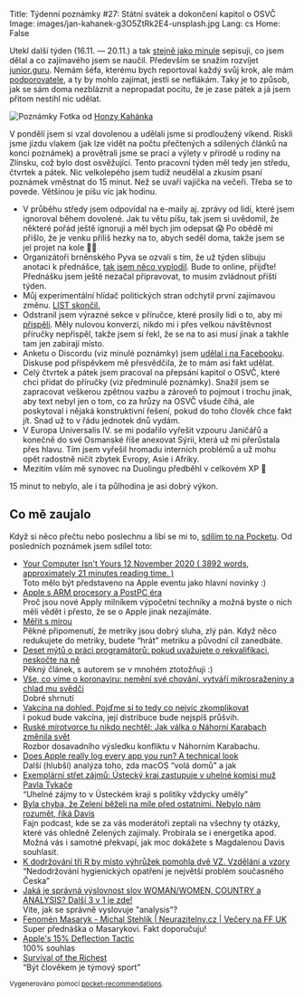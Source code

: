 Title: Týdenní poznámky #27: Státní svátek a dokončení kapitol o OSVČ
Image: images/jan-kahanek-g3O5ZtRk2E4-unsplash.jpg
Lang: cs
Home: False


Utekl další týden (16.11. — 20.11.) a tak [stejně jako minule]({filename}/2020-11-13_tydenni-poznamky-26-clanek-na-hn-a-czechinvest.md) sepisuji, co jsem dělal a co zajímavého jsem se naučil. Především se snažím rozvíjet [junior.guru](https://junior.guru/). Nemám šéfa, kterému bych reportoval každý svůj krok, ale mám [podporovatele](https://junior.guru/donate/), a ty by mohlo zajímat, jestli se neflákám. Taky je to způsob, jak se sám doma nezbláznit a nepropadat pocitu, že je zase pátek a já jsem přitom nestihl nic udělat.

![Poznámky]({static}/images/jan-kahanek-g3O5ZtRk2E4-unsplash.jpg)
Fotka od [Honzy Kahánka](https://unsplash.com/@honza_kahanek)

V pondělí jsem si vzal dovolenou a udělali jsme si prodloužený víkend. Riskli jsme jízdu vlakem (jak lze vidět na počtu přečtených a sdílených článků na konci poznámek) a provětrali jsme se prací a výlety v přírodě u rodiny na Zlínsku, což bylo dost osvěžující. Tento pracovní týden měl tedy jen středu, čtvrtek a pátek. Nic velkolepého jsem tudíž neudělal a zkusím psaní poznámek vměstnat do 15 minut. Než se uvaří vajíčka na večeři. Třeba se to povede. Většinou je píšu víc jak hodinu.

- V průběhu středy jsem odpovídal na e-maily aj. zprávy od lidí, které jsem ignoroval během dovolené. Jak tu větu píšu, tak jsem si uvědomil, že některé pořád ještě ignoruji a měl bych jim odepsat 😱 Po obědě mi přišlo, že je venku příliš hezky na to, abych seděl doma, takže jsem se jel projet na kole 🤷‍♂️
- Organizátoři brněnského Pyva se ozvali s tím, že už týden slibuju anotaci k přednášce, [tak jsem něco vyplodil](https://pyvo.cz/brno-pyvo/2020-11/). Bude to online, přijďte! Přednášku jsem ještě nezačal připravovat, to musím zvládnout příští týden.
- Můj experimentální hlídač politických stran odchytil první zajímavou změnu. [LIST skončil.](https://twitter.com/honzajavorek/status/1329347842587156480)
- Odstranil jsem výrazné sekce v příručce, které prosily lidi o to, aby mi [přispěli](https://junior.guru/donate/). Měly nulovou konverzi, nikdo mi i přes velkou návštěvnost příručky nepřispěl, takže jsem si řekl, že se na to asi musí jinak a takhle tam jen zabírají místo.
- Anketu o Discordu (viz minulé poznámky) jsem [udělal i na Facebooku](https://www.facebook.com/groups/junior.guru/permalink/494820874774858/). Diskuse pod příspěvkem mě přesvědčila, že to mám asi fakt udělat.
- Celý čtvrtek a pátek jsem pracoval na přepsání kapitol o OSVČ, které chci přidat do příručky (viz předminulé poznámky). Snažil jsem se zapracovat veškerou zpětnou vazbu a zároveň to pojmout i trochu jinak, aby text nebyl jen o tom, co za hrůzy na OSVČ všude číhá, ale poskytoval i nějaká konstruktivní řešení, pokud do toho člověk chce fakt jít. Snad už to v řádu jednotek dnů vydám.
- V Europa Universalis IV. se mi podařilo vyřešit vzpouru Janičářů a konečně do své Osmanské říše anexovat Sýrii, která už mi přerůstala přes hlavu. Tím jsem vyřešil hromadu interních problémů a už mohu opět radostně ničit zbytek Evropy, Asie i Afriky.
- Mezitím vším mě synovec na Duolingu předběhl v celkovém XP 🤨

15 minut to nebylo, ale i ta půlhodina je asi dobrý výkon.


## Co mě zaujalo

Když si něco přečtu nebo poslechnu a líbí se mi to, [sdílím to na Pocketu](https://getpocket.com/@honzajavorek). Od posledních poznámek jsem sdílel toto:

- [Your Computer Isn't Yours 12 November 2020 ( 3892 words, approximately 21 minutes reading time. )](https://getpocket.com/redirect?&url=https%3A%2F%2Fsneak.berlin%2F20201112%2Fyour-computer-isnt-yours%2F&h=1ca11d5c8ffae8444fbf658e907e3f5ebb9dc59ddcb2a91959aef7c02d825230)<br>Toto mělo být představeno na Apple eventu jako hlavní novinky :)
- [Apple s ARM procesory a PostPC éra](https://getpocket.com/redirect?&url=https%3A%2F%2Fwww.marigold.cz%2Fitem%2Fapple-s-arm-procesory-a-postpc-era&h=e803a37e770de6581445f01c54a85aeb386fef74de97c6920a15c5320272aa47)<br>Proč jsou nové Apply milníkem výpočetní techniky a možná byste o nich měli vědět i přesto, že se o Apple jinak nezajímáte.
- [Měřit s mírou](https://getpocket.com/redirect?&url=https%3A%2F%2Fhoudekpetr.blogspot.com%2F2020%2F11%2Fmerit-s-mirou.html&h=62f0cb651b9693bb0efc7006bd8ffa6f987531345008cc4353d0a01cd695e538)<br>Pěkné připomenutí, že metriky jsou dobrý sluha, zlý pán. Když něco redukujete do metriky, budete “hrát” metriku a původní cíl zanedbáte.
- [Deset mýtů o práci programátorů: pokud uvažujete o rekvalifikaci, neskočte na ně](https://getpocket.com/redirect?&url=https%3A%2F%2Fnazory.ihned.cz%2Fc7-66842510-ofofc-cf514314230baa8&h=15a68c2e90b4cd4d8163f6c1ee03490eea52f2a3064ff58d61e2bdde9a5e9532)<br>Pěkný článek, s autorem se v mnohém ztotožňuji :)
- [Vše, co víme o koronaviru: nemění své chování, vytváří mikrosraženiny a chlad mu svědčí](https://getpocket.com/redirect?&url=https%3A%2F%2Fwww.irozhlas.cz%2Fzpravy-domov%2Fvse-o-koronaviru-covid-19-prehled-cesko-svet-studie-priznaky-leky-vakcina_2010180600_dok&h=74b53a93b076c4ce02c8493fd635aaf2847ead93f55c961a2b27b50999ce6049)<br>Dobré shrnutí
- [Vakcína na dohled. Pojďme si to tedy co nejvíc zkomplikovat](https://getpocket.com/redirect?&url=https%3A%2F%2Ffinmag.penize.cz%2Fkaleidoskop%2F421424-vakcina-na-dohled-pojdme-si-to-tedy-co-nejvic-zkomplikovat&h=eccc0bfb83b8e0baa490d8757fb41b8b69183e541a75a78b3dbe58ab23f4b1aa)<br>I pokud bude vakcína, její distribuce bude nejspíš průšvih.
- [Ruské mírotvorce tu nikdo nechtěl: Jak válka o Náhorní Karabach změnila svět](https://getpocket.com/redirect?&url=https%3A%2F%2Ft.co%2FtFfSUeSLec%3Fssr%3Dtrue&h=266e0a5d12c6bc966c3f9c9b4a02de26a060687c2d49334500b7b73cbb212db9)<br>Rozbor dosavadního výsledku konfliktu v Náhorním Karabachu.
- [Does Apple really log every app you run? A technical look](https://getpocket.com/redirect?&url=https%3A%2F%2Fblog.jacopo.io%2Fen%2Fpost%2Fapple-ocsp%2F&h=0322f0ac68a2cf2a56504487dac42da4feedaca185f32702b86b669db2b5d9b3)<br>Další (hlubší) analýza toho, zda macOS “volá domů” a jak
- [Exemplární střet zájmů: Ústecký kraj zastupuje v uhelné komisi muž Pavla Tykače](https://getpocket.com/redirect?&url=http%3A%2F%2Fgo.sparkpostmail.com%2Ff%2Fa%2FBS_V8m7K4vywHEnL7Rh8XA%7E%7E%2FAAA-fAA%7E%2FRgRhlLaMP0TraHR0cHM6Ly9kZW5pa3JlZmVyZW5kdW0uY3ovY2xhbmVrLzMxOTQ0LWV4ZW1wbGFybmktc3RyZXQtemFqbXUtdXN0ZWNreS1rcmFqLXphc3R1cHVqZS12LXVoZWxuZS1rb21pc2ktbXV6LXBhdmxhLXR5a2FjZT91dG1fc291cmNlPWVjb21haWwmdXRtX2NhbXBhaWduPTIwMjBfMTFfMTNfcm96ZXNpbGthX3JlcG9ydGVya3lfaV8xNjEwMjAyMCZ1dG1fbWVkaXVtPWVtYWlsJnV0bV90ZXJtPTUxMTImZWNtaWQ9NDYxMFcDc3BjQgoAJ7Exsl-4NdgCUhRtYWlsQGhvbnphamF2b3Jlay5jelgEAABpUQ%7E%7E&h=18b97e312de397117a18becad8b01c6f1b221cb0925d34532088df22489caf81)<br>“Uhelné zájmy to v Ústeckém kraji s politiky vždycky uměly”
- [Byla chyba, že Zelení běželi na míle před ostatními. Nebylo nám rozumět, říká Davis](https://getpocket.com/redirect?&url=https%3A%2F%2Fwww.info.cz%2Fpodcasty%2Finsider-podcast%2Fbyla-chyba-ze-zeleni-bezeli-na-mile-pred-ostatnimi-nebylo-nam-rozumet-rika-davis&h=b9a69301e0bd97101808568956d12309d13c417bc9f98f0dc208841d96d0455d)<br>Fajn podcast, kde se za vás moderátoři zeptali na všechny ty otázky, které vás ohledně Zelených zajímaly. Probírala se i energetika apod. Možná vás i samotné překvapí, jak moc dokážete s Magdalenou Davis souhlasit.
- [K dodržování tří R by místo výhrůžek pomohla dvě VZ. Vzdělání a vzory](https://getpocket.com/redirect?&url=https%3A%2F%2Ft.co%2FDo5OH0n6Vg%3Fssr%3Dtrue&h=9eea954eb130a9a95e803f526d23328d55368bb48dc5e0ccdd26a9ee9bb325b0)<br>“Nedodržování hygienických opatření je největší problém současného Česka”
- [Jaká je správná výslovnost slov WOMAN/WOMEN, COUNTRY a ANALYSIS? Další 3 v 1 je zde!](https://getpocket.com/redirect?&url=https%3A%2F%2Fwww.youtube.com%2Fwatch%3Fv%3D0PKtVzb2M4g&h=25885542016a96021fe4aecf95c102fc178f3b1eb261855add9e4d6937d0a451)<br>Víte, jak se správně vyslovuje "analysis"?
- [Fenomén Masaryk - Michal Stehlík | Neurazitelny.cz | Večery na FF UK](https://getpocket.com/redirect?&url=https%3A%2F%2Fwww.youtube.com%2Fwatch%3Fv%3DXt0vLLTpJK8&h=2a56c32854e96354ee995acca37da1ea0efbb9e618fc64045413c51349f7c10b)<br>Super přednáška o Masarykovi. Fakt doporučuju!
- [Apple's 15% Deflection Tactic](https://getpocket.com/redirect?&url=https%3A%2F%2Fwww.johnluxford.com%2Fblog%2Fapples-15-percent-deflection-tactic%2F&h=c9f6d3b1a3a1ba0f5c67f0bb0069f395d5512f0f6b8952cf1567bc3fc939e199)<br>100% souhlas
- [Survival of the Richest](https://getpocket.com/redirect?&url=https%3A%2F%2Fonezero.medium.com%2Fsurvival-of-the-richest-9ef6cddd0cc1&h=c93dc1ee0c69376013341eb2b755a5f089c60ee81a4c55017b74e125858e6211)<br>“Být člověkem je týmový sport”

<small>Vygenerováno pomocí <a href="https://pypi.org/project/pocket-recommendations/">pocket-recommendations</a>.</small>
